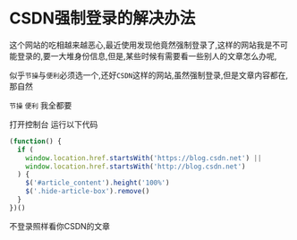 # CSDN强制登录的解决办法

这个网站的吃相越来越恶心,最近使用发现他竟然强制登录了,这样的网站我是不可能登录的,要一大堆身份信息,但是,某些时候有需要看一些别人的文章怎么办呢,

​	似乎`节操`与`便利`必须选一个,还好`CSDN`这样的网站,虽然强制登录,但是文章内容都在,那自然

`节操` `便利` 我全都要

打开控制台 运行以下代码

````JavaScript
(function() {
  if (
    window.location.href.startsWith('https://blog.csdn.net') ||
    window.location.href.startsWith('http://blog.csdn.net')
  ) {
    $('#article_content').height('100%')
    $('.hide-article-box').remove()
  }
})()

````



不登录照样看你CSDN的文章

